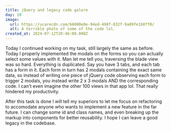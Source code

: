 ```yaml
---
title: jQuery and legacy code galore
day: 10
image:
  url: https://ucarecdn.com/66000e0e-94ed-498f-832f-9a09fe1b0ff0/
  alt: A terrible photo of some of the code lol.
created_at: 2024-07-12T20:46:00.000Z
---
```

Today I continued working on my task, still largely the same as before. Today I properly implemented the modals on the forms so you can actually select some values with it. Man let me tell you, traversing the blade view was so hard. Everything is duplicated. Say you have 3 tabs, and each tab has a form in it. Each form in turn has 2 modals containing the exact same data, so instead of writing one piece of jQuery code observing each form to trigger 2 modals, you instead write 2 x 3 modals AND the corresponding code. I can't even imagine the other 100 views in that app lol. That really hindered my productivity.

After this task is done I will tell my superiors to let me focus on refactoring to accomodate anyone who wants to implement a new feature in the far future. I can change some id and class names, and even breaking up the markup into components for better reusability. I hope I can leave a good legacy in the codebase.
